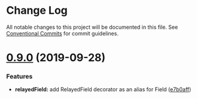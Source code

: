 # Change Log

All notable changes to this project will be documented in this file.
See [Conventional Commits](https://conventionalcommits.org) for commit guidelines.

# [0.9.0](https://gitlab.com/wemaintain/auto-relay/compare/v0.8.1...v0.9.0) (2019-09-28)


### Features

* **relayedField:** add RelayedField decorator as an alias for Field ([e7b0aff](https://gitlab.com/wemaintain/auto-relay/commit/e7b0aff))
